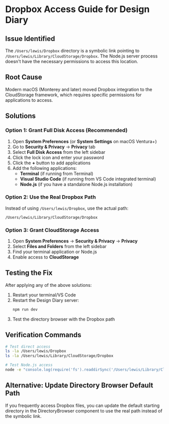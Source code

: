 # Dropbox Access Guide for Design Diary

## Issue Identified
The `/Users/lewis/Dropbox` directory is a symbolic link pointing to `/Users/lewis/Library/CloudStorage/Dropbox`. The Node.js server process doesn't have the necessary permissions to access this location.

## Root Cause
Modern macOS (Monterey and later) moved Dropbox integration to the CloudStorage framework, which requires specific permissions for applications to access.

## Solutions

### Option 1: Grant Full Disk Access (Recommended)
1. Open **System Preferences** (or **System Settings** on macOS Ventura+)
2. Go to **Security & Privacy** → **Privacy** tab
3. Select **Full Disk Access** from the left sidebar
4. Click the lock icon and enter your password
5. Click the **+** button to add applications
6. Add the following applications:
   - **Terminal** (if running from Terminal)
   - **Visual Studio Code** (if running from VS Code integrated terminal)
   - **Node.js** (if you have a standalone Node.js installation)

### Option 2: Use the Real Dropbox Path
Instead of using `/Users/lewis/Dropbox`, use the actual path:
```
/Users/lewis/Library/CloudStorage/Dropbox
```

### Option 3: Grant CloudStorage Access
1. Open **System Preferences** → **Security & Privacy** → **Privacy**
2. Select **Files and Folders** from the left sidebar
3. Find your terminal application or Node.js
4. Enable access to **CloudStorage**

## Testing the Fix
After applying any of the above solutions:

1. Restart your terminal/VS Code
2. Restart the Design Diary server:
   ```bash
   npm run dev
   ```
3. Test the directory browser with the Dropbox path

## Verification Commands
```bash
# Test direct access
ls -la /Users/lewis/Dropbox
ls -la /Users/lewis/Library/CloudStorage/Dropbox

# Test Node.js access
node -e "console.log(require('fs').readdirSync('/Users/lewis/Library/CloudStorage/Dropbox'))"
```

## Alternative: Update Directory Browser Default Path
If you frequently access Dropbox files, you can update the default starting directory in the DirectoryBrowser component to use the real path instead of the symbolic link.
